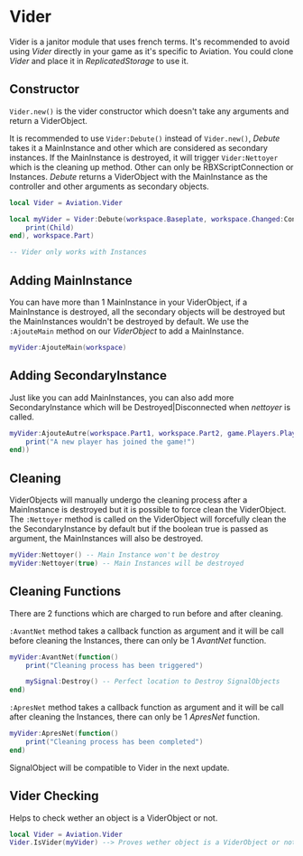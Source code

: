 
# Vider

Vider is a janitor module that uses french terms. It's recommended to avoid using *Vider* directly in your game as it's specific to Aviation. You could clone *Vider* and place it in *ReplicatedStorage* to use it.

## Constructor

`Vider.new()` is the vider constructor which doesn't take any arguments and return a ViderObject.

It is recommended to use `Vider:Debute()` instead of `Vider.new()`, *Debute* takes it a MainInstance and other which are considered as secondary instances. If the MainInstance is destroyed, it will trigger `Vider:Nettoyer` which is the cleaning up method. Other can only be RBXScriptConnection or Instances. *Debute* returns a ViderObject with the MainInstance as the controller and other arguments as secondary objects.

```lua hl_lines="3-5"
local Vider = Aviation.Vider

local myVider = Vider:Debute(workspace.Baseplate, workspace.Changed:Connect(function(Child)
    print(Child)
end), workspace.Part) 

-- Vider only works with Instances 
```

## Adding MainInstance

You can have more than 1 MainInstance in your ViderObject, if a MainInstance is destroyed, all the secondary objects will be destroyed but the MainInstances wouldn't be destroyed by default. We use the `:AjouteMain` method on our *ViderObject* to add a MainInstance.

```lua hl_lines="1"
myVider:AjouteMain(workspace)
```

## Adding SecondaryInstance

Just like you can add MainInstances, you can also add more SecondaryInstance which will be Destroyed|Disconnected when *nettoyer* is called.

```lua
myVider:AjouteAutre(workspace.Part1, workspace.Part2, game.Players.PlayerAdded:Connect(function(Player)
    print("A new player has joined the game!")
end))
```

## Cleaning

ViderObjects will manually undergo the cleaning process after a MainInstance is destroyed but it is possible to force clean the ViderObject. The `:Nettoyer` method is called on the ViderObject will forcefully clean the the SecondaryInstance by default but if the boolean true is passed as argument, the MainInstances will also be destroyed.

```lua
myVider:Nettoyer() -- Main Instance won't be destroy
myVider:Nettoyer(true) -- Main Instances will be destroyed
```

## Cleaning Functions

There are 2 functions which are charged to run before and after cleaning.

`:AvantNet` method takes a callback function as argument and it will be call before cleaning the Instances, there can only be 1 *AvantNet* function.

```lua hl_lines="1 5"
myVider:AvantNet(function()
    print("Cleaning process has been triggered")

    mySignal:Destroy() -- Perfect location to Destroy SignalObjects
end)
```

`:ApresNet` method takes a callback function as argument and it will be call after cleaning the Instances, there can only be 1 *ApresNet* function.

```lua hl_lines="1 3"
myVider:ApresNet(function()
    print("Cleaning process has been completed")
end)
```

SignalObject will be compatible to Vider in the next update.


## Vider Checking
Helps to check wether an object is a ViderObject or not.

```lua lua hl_lines="2"
local Vider = Aviation.Vider
Vider.IsVider(myVider) --> Proves wether object is a ViderObject or not: boolean
```